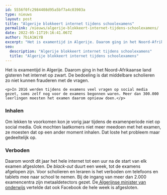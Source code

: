```yaml
---
id: 5556f0fc2984408d95a5bf7a4c03903a
type: nieuws
layout: post
title: "Algerije blokkeert internet tijdens schoolexamens"
permalink: /nieuws/algerije-blokkeert-internet-tijdens-schoolexamens/
date: 2022-05-11T19:16:41.067Z
author: 7biA1WiYB
excerpt: "Het is examentijd in Algerije. Daarom ging in het Noord-Afrikaanse land gisteren het internet op zwart. De bedoeling is dat middelbare scholieren zo niet kunnen frauderen met de vragen.   "
seo:
  description: "Algerije blokkeert internet tijdens schoolexamens"
  title: "Algerije blokkeert internet tijdens schoolexamens"
---
```

Het is examentijd in Algerije. Daarom ging in het Noord-Afrikaanse land gisteren het internet op zwart. De bedoeling is dat middelbare scholieren zo niet kunnen frauderen met de vragen.   

    <p>In 2016 werden tijdens de examens veel vragen op social media gezet, soms zelf nog voor de examens begonnen waren. Meer dan 300.000 leerlingen moesten het examen daarom opnieuw doen.</p>
<h3>Inhalen</h3>
<p>Om lekken te voorkomen kon je vorig jaar tijdens de examenperiode niet op social media. Ook mochten laatkomers niet meer meedoen met het examen, ze moesten dat op een ander moment inhalen. Dat loste het probleem maar gedeeltelijk op.</p>
<h3>Verboden</h3>
<p>Daarom wordt dit jaar het hele internet tot een uur na de start van elk examen afgesloten. De <em>black-out</em> duurt een week, tot de examens afgelopen zijn. Voor scholieren en leraren is het verboden om telefoons en tablets mee naar school te nemen. Bij de ingang van meer dan 2.000 examencentra zijn metaaldetectors gezet. De<a href="https://www.bbc.com/news/world-africa-44557028" target="_blank"> Algerijnse minister van onderwijs</a> vertelde dat ook Facebook de hele week is afgesloten.</p>  

